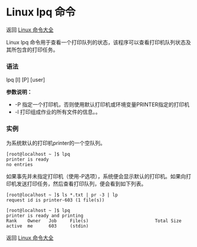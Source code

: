 # Linux lpq 命令

返回 [Linux 命令大全](https://ahuang007.github.com/Linux-Command)

Linux lpq 命令用于查看一个打印队列的状态，该程序可以查看打印机队列状态及其所包含的打印任务。

### 语法

lpq [l] [P] [user]

**参数说明：**

- -P 指定一个打印机，否则使用默认打印机或环境变量PRINTER指定的打印机
- -l 打印组成作业的所有文件的信息。。

### 实例

为系统默认的打印机printer的一个空队列。

```
[root@localhost ~ ]$ lpq
printer is ready  
no entries 
```

如果事先并未指定打印机（使用-P选项），系统便会显示默认的打印机。如果向打印机发送打印任务，然后查看打印队列，便会看到如下列表。

```
[root@localhost ~ ]$ ls *.txt | pr -3 | lp  
request id is printer-603 (1 file(s))  

[root@localhost ~ ]$ lpq  
printer is ready and printing  
Rank    Owner   Job     File(s)                         Total Size  
active  me      603     (stdin) 
```

返回 [Linux 命令大全](https://ahuang007.github.com/Linux-Command)